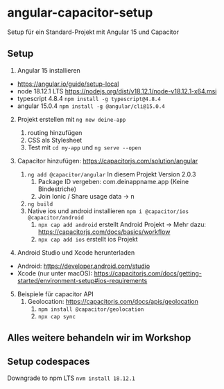 # angular-capacitor-setup
Setup für ein Standard-Projekt mit Angular 15 und Capacitor

## Setup

1. Angular 15 installieren
- https://angular.io/guide/setup-local
- node 18.12.1 LTS https://nodejs.org/dist/v18.12.1/node-v18.12.1-x64.msi
- typescript 4.8.4 `npm install -g typescript@4.8.4`
- angular 15.0.4 `npm install -g @angular/cli@15.0.4`

2. Projekt erstellen mit `ng new deine-app`
   1. routing hinzufügen
   2. CSS als Stylesheet
   3. Test mit `cd my-app` und `ng serve --open`

3. Capacitor hinzufügen: https://capacitorjs.com/solution/angular
   1. `ng add @capacitor/angular` In diesem Projekt Version 2.0.3
      1. Package ID vergeben: com.deinappname.app (Keine Bindestriche)
      2. Join Ionic / Share usage data -> n
   2. `ng build`
   3. Native ios und android installieren `npm i @capacitor/ios @capacitor/android`
      1. `npx cap add android` erstellt Android Projekt -> Mehr dazu: https://capacitorjs.com/docs/basics/workflow
      2. `npx cap add ios` erstellt ios Projekt

4. Android Studio und Xcode herunterladen
- Android: https://developer.android.com/studio
- Xcode (nur unter macOS): https://capacitorjs.com/docs/getting-started/environment-setup#ios-requirements

5. Beispiele für capacitor API
   1. Geolocation: https://capacitorjs.com/docs/apis/geolocation
      1. `npm install @capacitor/geolocation`
      2. `npx cap sync`

## Alles weitere behandeln wir im Workshop

## Setup codespaces

Downgrade to npm LTS `nvm install 18.12.1`
